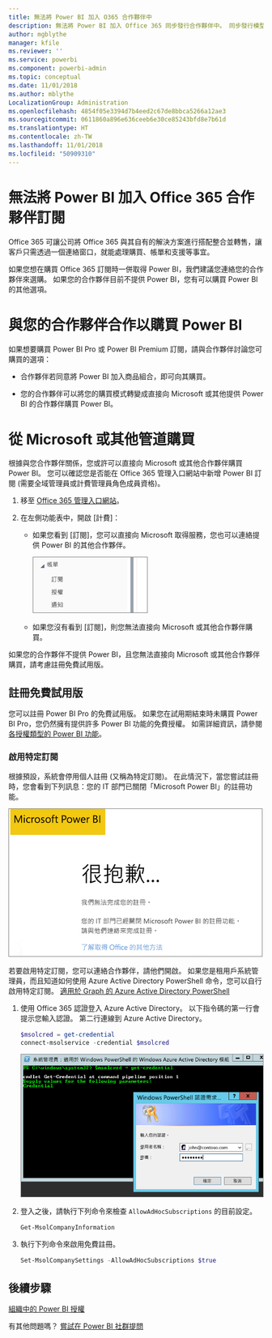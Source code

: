 ```yaml
---
title: 無法將 Power BI 加入 O365 合作夥伴中
description: 無法將 Power BI 加入 Office 365 同步發行合作夥伴中。 同步發行模型是 Office 365 使用的購買模型。
author: mgblythe
manager: kfile
ms.reviewer: ''
ms.service: powerbi
ms.component: powerbi-admin
ms.topic: conceptual
ms.date: 11/01/2018
ms.author: mblythe
LocalizationGroup: Administration
ms.openlocfilehash: 4854f05e3394d7b4eed2c67de8bbca5266a12ae3
ms.sourcegitcommit: 0611860a896e636ceeb6e30ce85243bfd8e7b61d
ms.translationtype: HT
ms.contentlocale: zh-TW
ms.lasthandoff: 11/01/2018
ms.locfileid: "50909310"
---
```

# <a name="unable-to-add-power-bi-to-office-365-partner-subscription"></a>無法將 Power BI 加入 Office 365 合作夥伴訂閱

Office 365 可讓公司將 Office 365 與其自有的解決方案進行搭配整合並轉售，讓客戶只需透過一個連絡窗口，就能處理購買、帳單和支援等事宜。

如果您想在購買 Office 365 訂閱時一併取得 Power BI，我們建議您連絡您的合作夥伴來選購。 如果您的合作夥伴目前不提供 Power BI，您有可以購買 Power BI 的其他選項。

# <a name="work-with-your-partner-to-purchase-power-bi"></a>與您的合作夥伴合作以購買 Power BI

如果想要購買 Power BI Pro 或 Power BI Premium 訂閱，請與合作夥伴討論您可購買的選項：

* 合作夥伴若同意將 Power BI 加入商品組合，即可向其購買。

* 您的合作夥伴可以將您的購買模式轉變成直接向 Microsoft 或其他提供 Power BI 的合作夥伴購買 Power BI。

# <a name="purchase-from-microsoft-or-another-channel"></a>從 Microsoft 或其他管道購買

根據與您合作夥伴關係，您或許可以直接向 Microsoft 或其他合作夥伴購買 Power BI。 您可以確認您是否能在 Office 365 管理入口網站中新增 Power BI 訂閱 (需要全域管理員或計費管理員角色成員資格)。

1. 移至 [Office 365 管理入口網站](https://admin.microsoft.com/AdminPortal/Home#/homepage)。

1. 在左側功能表中，開啟 [計費]：

    * 如果您看到 [訂閱]，您可以直接向 Microsoft 取得服務，您也可以連絡提供 Power BI 的其他合作夥伴。

        ![[計費] - 顯示 [訂閱]](media/service-admin-syndication-partner/billingsub.png)

    * 如果您沒有看到 [訂閱]，則您無法直接向 Microsoft 或其他合作夥伴購買。

如果您的合作夥伴不提供 Power BI，且您無法直接向 Microsoft 或其他合作夥伴購買，請考慮註冊免費試用版。

## <a name="sign-up-for-a-free-trial"></a>註冊免費試用版

您可以註冊 Power BI Pro 的免費試用版。 如果您在試用期結束時未購買 Power BI Pro，您仍然擁有提供許多 Power BI 功能的免費授權。 如需詳細資訊，請參閱[各授權類型的 Power BI 功能](service-features-license-type.md)。

### <a name="enable-ad-hoc-subscriptions"></a>啟用特定訂閱

根據預設，系統會停用個人註冊 (又稱為特定訂閱)。 在此情況下，當您嘗試註冊時，您會看到下列訊息：您的 IT 部門已關閉「Microsoft Power BI」的註冊功能。

![[很抱歉] 影像](media/service-admin-syndication-partner/sorry.png)

若要啟用特定訂閱，您可以連絡合作夥伴，請他們開啟。 如果您是租用戶系統管理員，而且知道如何使用 Azure Active Directory PowerShell 命令，您可以自行啟用特定訂閱。 [適用於 Graph 的 Azure Active Directory PowerShell](/powershell/azure/active-directory/install-adv2/)

1. 使用 Office 365 認證登入 Azure Active Directory。 以下指令碼的第一行會提示您輸入認證。 第二行連線到 Azure Active Directory。

    ```powershell
    $msolcred = get-credential
    connect-msolservice -credential $msolcred
    ```

    ![輸入您的認證](media/service-admin-syndication-partner/aad-signin.png)

1. 登入之後，請執行下列命令來檢查 `AllowAdHocSubscriptions` 的目前設定。

    ```powershell
    Get-MsolCompanyInformation
    ```

1. 執行下列命令來啟用免費註冊。

    ```powershell
    Set-MsolCompanySettings -AllowAdHocSubscriptions $true
    ```

## <a name="next-steps"></a>後續步驟

[組織中的 Power BI 授權](service-admin-licensing-organization.md)

有其他問題嗎？ [嘗試在 Power BI 社群提問](http://community.powerbi.com/)